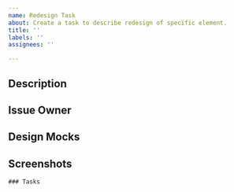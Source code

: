 ```yaml
---
name: Redesign Task
about: Create a task to describe redesign of specific element.
title: ''
labels: ''
assignees: ''

---
```


## Description

<!-- A clear and concise description of the task. -->
<!-- The sections suggested are intended to make it easy to create a -->
<!-- descriptive issue Change as needed! -->

## Issue Owner

<!-- A list of one or more individuals, in most cases this is the client. -->
<!-- Issue owner(s) have final say on whether the work associated with a -->
<!-- ticket is ready to be deployed to production. All issue owners must -->
<!-- approve any associated PRs before they may be merged. -->

<!-- In rare cases, an issue owner may not be necessary. If this is the -->
<!-- case, set this section to “n/a” and any PRs associated with it may be -->
<!-- merged with only internal review. -->

## Design Mocks

<!-- Provide the link/links to design mockups? -->

## Screenshots

<!-- Provide a screenshot of the element you are styling. -->

```[tasklist]
### Tasks
```
<!-- A list of one or more requirements that must be met in order for this -->
<!-- ticket to be considered “done.” -->
